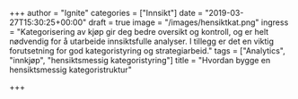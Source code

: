 +++
author = "Ignite"
categories = ["Innsikt"]
date = "2019-03-27T15:30:25+00:00"
draft = true
image = "/images/hensiktkat.png"
ingress = "Kategorisering av kjøp gir deg bedre oversikt og kontroll, og er helt nødvendig for å utarbeide innsiktsfulle analyser. I tillegg er det en viktig forutsetning for god kategoristyring og strategiarbeid."
tags = ["Analytics", "innkjøp", "hensiktsmessig kategoristyring"]
title = "Hvordan bygge en hensiktsmessig kategoristruktur"

+++
